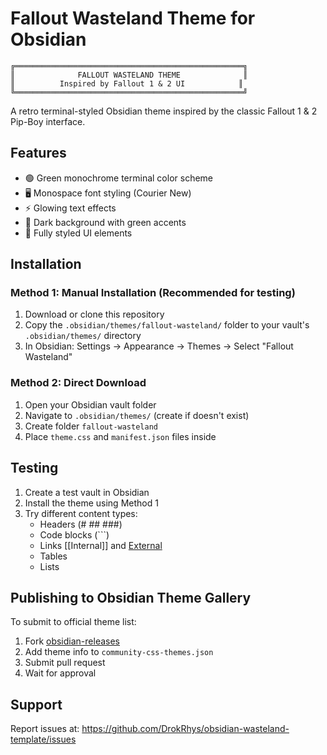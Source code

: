 # Fallout Wasteland Theme for Obsidian

```
╔═══════════════════════════════════════════════════╗
║              FALLOUT WASTELAND THEME              ║
║          Inspired by Fallout 1 & 2 UI            ║
╚═══════════════════════════════════════════════════╝
```

A retro terminal-styled Obsidian theme inspired by the classic Fallout 1 & 2 Pip-Boy interface.

## Features
- 🟢 Green monochrome terminal color scheme
- 🖥️ Monospace font styling (Courier New)
- ⚡ Glowing text effects
- 🖤 Dark background with green accents
- 📱 Fully styled UI elements

## Installation

### Method 1: Manual Installation (Recommended for testing)
1. Download or clone this repository
2. Copy the `.obsidian/themes/fallout-wasteland/` folder to your vault's `.obsidian/themes/` directory
3. In Obsidian: Settings → Appearance → Themes → Select "Fallout Wasteland"

### Method 2: Direct Download
1. Open your Obsidian vault folder
2. Navigate to `.obsidian/themes/` (create if doesn't exist)
3. Create folder `fallout-wasteland`
4. Place `theme.css` and `manifest.json` files inside

## Testing
1. Create a test vault in Obsidian
2. Install the theme using Method 1
3. Try different content types:
   - Headers (# ## ###)
   - Code blocks (\`\`\`)
   - Links [[Internal]] and [External](url)
   - Tables
   - Lists

## Publishing to Obsidian Theme Gallery
To submit to official theme list:
1. Fork [obsidian-releases](https://github.com/obsidianmd/obsidian-releases)
2. Add theme info to `community-css-themes.json`
3. Submit pull request
4. Wait for approval

## Support
Report issues at: https://github.com/DrokRhys/obsidian-wasteland-template/issues